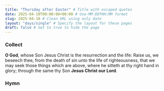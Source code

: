 ```yaml
---
title: "Thursday after Easter" # Title with escaped quotes
date: 2025-04-10T00:00:00+00:00 # Use-MM-DDTHH:MM format
slug: 2025-04-10 # Clean URL using only date
layout: "days/single" # Specify the layout for these pages
draft: false # Set to true to hide the page
---
```


### Collect

**O God**, whose Son Jesus Christ is the resurrection and the life: Raise us, we beseech thee, from the death of sin unto the life of righteousness, that we may seek those things which are above, where he sitteth at thy right hand in glory; through the same thy Son **Jesus Christ our Lord**.


### Hymn